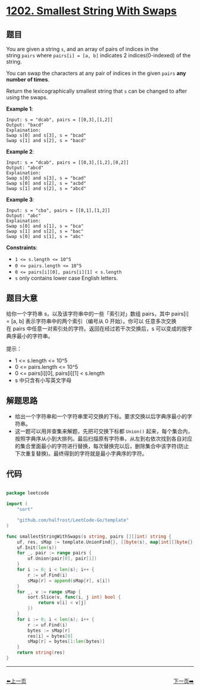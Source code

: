 # [1202. Smallest String With Swaps](https://leetcode.com/problems/smallest-string-with-swaps/)


## 题目

You are given a string `s`, and an array of pairs of indices in the string `pairs` where `pairs[i] = [a, b]` indicates 2 indices(0-indexed) of the string.

You can swap the characters at any pair of indices in the given `pairs` **any number of times**.

Return the lexicographically smallest string that `s` can be changed to after using the swaps.

**Example 1**:

    Input: s = "dcab", pairs = [[0,3],[1,2]]
    Output: "bacd"
    Explaination: 
    Swap s[0] and s[3], s = "bcad"
    Swap s[1] and s[2], s = "bacd"

**Example 2**:

    Input: s = "dcab", pairs = [[0,3],[1,2],[0,2]]
    Output: "abcd"
    Explaination: 
    Swap s[0] and s[3], s = "bcad"
    Swap s[0] and s[2], s = "acbd"
    Swap s[1] and s[2], s = "abcd"

**Example 3**:

    Input: s = "cba", pairs = [[0,1],[1,2]]
    Output: "abc"
    Explaination: 
    Swap s[0] and s[1], s = "bca"
    Swap s[1] and s[2], s = "bac"
    Swap s[0] and s[1], s = "abc"

**Constraints**:

- `1 <= s.length <= 10^5`
- `0 <= pairs.length <= 10^5`
- `0 <= pairs[i][0], pairs[i][1] < s.length`
- `s` only contains lower case English letters.


## 题目大意

给你一个字符串 s，以及该字符串中的一些「索引对」数组 pairs，其中 pairs[i] = [a, b] 表示字符串中的两个索引（编号从 0 开始）。你可以 任意多次交换 在 pairs 中任意一对索引处的字符。返回在经过若干次交换后，s 可以变成的按字典序最小的字符串。

提示：

- 1 <= s.length <= 10^5
- 0 <= pairs.length <= 10^5
- 0 <= pairs[i][0], pairs[i][1] < s.length
- s 中只含有小写英文字母



## 解题思路


- 给出一个字符串和一个字符串里可交换的下标。要求交换以后字典序最小的字符串。
- 这一题可以用并查集来解题，先把可交换下标都 `Union()` 起来，每个集合内，按照字典序从小到大排列。最后扫描原有字符串，从左到右依次找到各自对应的集合里面最小的字符进行替换，每次替换完以后，删除集合中该字符(防止下次重复替换)。最终得到的字符就是最小字典序的字符。


## 代码

```go

package leetcode

import (
	"sort"

	"github.com/halfrost/LeetCode-Go/template"
)

func smallestStringWithSwaps(s string, pairs [][]int) string {
	uf, res, sMap := template.UnionFind{}, []byte(s), map[int][]byte{}
	uf.Init(len(s))
	for _, pair := range pairs {
		uf.Union(pair[0], pair[1])
	}
	for i := 0; i < len(s); i++ {
		r := uf.Find(i)
		sMap[r] = append(sMap[r], s[i])
	}
	for _, v := range sMap {
		sort.Slice(v, func(i, j int) bool {
			return v[i] < v[j]
		})
	}
	for i := 0; i < len(s); i++ {
		r := uf.Find(i)
		bytes := sMap[r]
		res[i] = bytes[0]
		sMap[r] = bytes[1:len(bytes)]
	}
	return string(res)
}

```


----------------------------------------------
<div style="display: flex;justify-content: space-between;align-items: center;">
<p><a href="https://books.halfrost.com/leetcode/ChapterFour/1201.Ugly-Number-III/">⬅️上一页</a></p>
<p><a href="https://books.halfrost.com/leetcode/ChapterFour/1207.Unique-Number-of-Occurrences/">下一页➡️</a></p>
</div>
